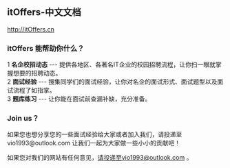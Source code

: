 <h2>itOffers-中文文档</h2>

http://itOffers.cn

<h3>itOffers 能帮助你什么？</h3>

1 <strong>名企校招动态</strong> --- 提供各地区、各著名IT企业的校园招聘流程，让你扫一眼就掌握想要的招聘动态。</br>
2 <strong>面试经验</strong> --- 搜集同学们的面试经验，让你对名企的面试形式、面试题型以及面试流程了如指掌。</br>
3 <strong>题库练习</strong> --- 让你能在面试前查漏补缺，充分准备。

<h3>Join us？</h3>
如果您也想分享您的一些面试经验给大家或者加入我们，请投递至 vio1993@outlook.com 让我们一起为大家做一些小小的贡献吧！

如果您对我们的网站有任何意见，请投递至vio1993@outlook.com 。
